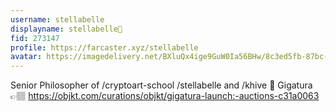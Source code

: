 ```yaml
---
username: stellabelle
displayname: stellabelle🎩
fid: 273147
profile: https://farcaster.xyz/stellabelle
avatar: https://imagedelivery.net/BXluQx4ige9GuW0Ia56BHw/8c3ed5fb-87bc-4098-cf68-fd6249c5a900/rectcrop3
---
```

Senior Philosopher of /cryptoart-school  /stellabelle and /khive 🍭 Gigatura  👉🏽 https://objkt.com/curations/objkt/gigatura-launch:-auctions-c31a0063  
